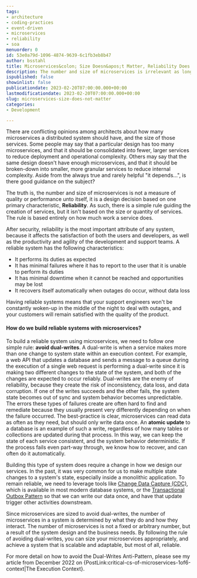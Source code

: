 ```yaml
---
tags:
- architecture
- coding-practices
- event-driven
- microservices
- reliability
- soa
menuorder: 0
id: 53e0a79d-1096-4874-9639-6c1fb3eb8b47
author: bsstahl
title: Microservices&colon; Size Doesn&apos;t Matter, Reliability Does
description: The number and size of microservices is irrelevant as long as they are reliable
ispublished: false
showinlist: false
publicationdate: 2023-02-20T07:00:00.000+00:00
lastmodificationdate: 2023-02-20T07:00:00.000+00:00
slug: microservices-size-does-not-matter
categories:
- Development

---
```

There are conflicting opinions among architects about how many microservices a distributed system should have, and the size of those services. Some people may say that a particular design has too many microservices, and that it should be consolidated into fewer, larger services to reduce deployment and operational complexity. Others may say that the same design doesn't have enough microservices, and that it should be broken-down into smaller, more granular services to reduce internal complexity. Aside from the always true and rarely helpful "it depends...", is there good guidance on the subject?

The truth is, the number and size of microservices is not a measure of quality or performance unto itself, it is a design decision based on one primary characteristic, **Reliability**. As such, there is a simple rule guiding the creation of services, but it isn't based on the size or quantity of services. The rule is based entirely on how much work a service does.

After security, reliability is the most important attribute of any system, because it affects the satisfaction of both the users and developers, as well as the productivity and agility of the development and support teams. A reliable system has the following characteristics:

* It performs its duties as expected
* It has minimal failures where it has to report to the user that it is unable to perform its duties
* It has minimal downtime when it cannot be reached and opportunities may be lost
* It recovers itself automatically when outages do occur, without data loss

Having reliable systems means that your support engineers won't be constantly woken-up in the middle of the night to deal with outages, and your customers will remain satisfied with the quality of the product.

#### How do we build reliable systems with microservices?

To build a reliable system using microservices, we need to follow one simple rule: **avoid dual-writes**. A dual-write is when a service makes more than one change to system state within an execution context. For example, a web API that updates a database and sends a message to a queue during the execution of a single web request is performing a dual-write since it is making two different changes to the state of the system, and both of the changes are expected to occur reliably. Dual-writes are the enemy of reliability, because they create the risk of inconsistency, data loss, and data corruption. If one of the writes succeeds and the other fails, the system state becomes out of sync and system behavior becomes unpredictable. The errors these types of failures create are often hard to find and remediate because they usually present very differently depending on when the failure occurred. The best-practice is clear, microservices can read data as often as they need, but should only write data once. An **atomic update** to a database is an example of such a write, regardless of how many tables or collections are updated during that process. In this way, we can keep the state of each service consistent, and the system behavior deterministic. If the process fails even part-way through, we know how to recover, and can often do it automatically.

Building this type of system does require a change in how we design our services. In the past, it was very common for us to make multiple state changes to a system's state, especially inside a monolithic application. To remain reliable, we need to leverage tools like [Change Data Capture (CDC)](https://en.wikipedia.org/wiki/Change_data_capture "Events created by a database system when data updates occur that can reliably trigger downstream actions"), which is available in most modern database systems, or the [Transactional Outbox Pattern](https://learn.microsoft.com/en-us/azure/architecture/best-practices/transactional-outbox-cosmos "Reliably update a data store AND take additional downstream action by atomically writing 2 updates to the data store, the state update, and an event that is monitored for by another system and used to take the additional action") so that we can write our data once, and have that update trigger other activities downstream.

Since microservices are sized to avoid dual-writes, the number of microservices in a system is determined by what they do and how they interact. The number of microservices is not a fixed or arbitrary number, but a result of the system design and the business needs. By following the rule of avoiding dual-writes, you can size your microservices appropriately, and achieve a system that is scalable and adaptable, but most of all, reliable.

For more detail on how to avoid the Dual-Writes Anti-Pattern, please see my article from December 2022 on {PostLink:critical-cs-of-microservices-1of6-context|The Execution Context}.
